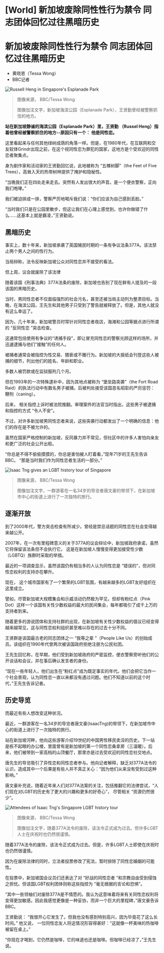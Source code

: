 # [World] 新加坡废除同性性行为禁令 同志团体回忆过往黑暗历史

#  新加坡废除同性性行为禁令 同志团体回忆过往黑暗历史

  * 黄晓恩（Tessa Wong） 
  * BBC记者 


![Russell Heng in Singapore's Esplanade Park](_127864405_dsc02188.jpg)

> 图像来源，  BBC/Tessa Wong
>
> 图像加注文字，新加坡海滨公园（Esplanade Park），王贤勤曾经被警察抓住的地方。

**站在新加坡静谧的海滨公园（Esplanade Park）里，王贤勤 （Russel Heng）指着他曾经被警察抓住的地方--原因只有一个： 他是同性恋。**

这里看起来与任何其他绿树成荫的角落一样。但是，在1980年代，在互联网和交友软体Grindr出现之前，在这个视同性恋为罪犯的国家，这地方是个受欢迎的同性恋者聚集点。

身为剧作家和活动家的王贤勤回忆说，此地被称为 “五棵树脚”（the Feet of Five Trees），高耸入天的热带树林提供了掩护和隐秘性。

“当晚我们正在四处走来走去。突然有人发出很大的声音。是一个便衣警察，正向我们咆哮。”

我们被迫排成一排，警察严厉地喝斥我们说：“你们应该为自己感到丢脸。”

“当时我们只是在公园里散步，但这让我们在心理上感觉到，也许你做错了什么......这基本上就是霸凌，”王贤勤说。


##  黑暗历史

事实上，数十年来，新加坡承袭了英国殖民时期的一条有争议法条377A。该法禁止两个男人之间的性行为。

当局辩称，法令反映新加坡公众对同性恋并不接受的看法。

但上周，议会就废除了该法律

随着该国《刑事法典》377A法条的废除，新加坡也告别了现在鲜有人提及的一段该国的黑暗历史。

当时，男同性恋者不仅面临强烈的社会污名，甚至还被当局主动列为整肃目标。当晚，在海滨公园，王先生和其他男子只受到了警告就被释放了。但是，其他人就没有这么幸运了。

因为，几十年来，新加坡警员时常针对同性恋者夜店，海滩和公园等据点进行所谓的 “反同性恋 ”突击检查。

这通常包括使用有争议的“诱捕手段”，即让冒充同性恋的警察光顾这样的场所，并迅速逮捕与他们“接触”的任何人。

被捕者通常会被指控为性交易、猥亵或不雅行为。新加坡的大报纸会刊登这些人被捕的细节，列出他们的姓名、年龄和职业。

多数人被罚款或在监狱服刑几个月。

但在1993年的一次特殊逮补中，因为其地点被称为 “堡垒路突袭”（the Fort Road Raid）的执法行动中有数名男子被捕，后被判处接受该国恶名昭彰的严厉惩罚：鞭刑（caning）。

后来， 相关指控上诉时被法院推翻。审理案件的法官当时指出，这些男子被逮捕和指控的方式 “令人不安”。

不过，对许多新加坡男同性恋者来说，这些突袭行动都发出了一个明确的信息：他们的存在是不被允许的。

虽然在国家严格控制的新加坡，反同暴力并不常见，但社区中的许多人害怕向亲友和更广泛的社会公开出柜。

“你总是不得不偷偷摸摸的，你总是害怕被人盯着看，”现年71岁的王先生告诉BBC。 “那是当时我们作为同性恋者生活的一部分。”

![Isaac Tng gives an LGBT history tour of Singapore](_127864408_dsc02087-2.jpg)

> 图像来源，  BBC/Tessa Wong
>
> 图像加注文字，一群游客在一名34岁的导览者唐文豪的带领下，在新加坡市中心的街道上进行了一次独特的旅行。

##  逐渐开放

到了2000年代，警方突击检查有所减少。曾经是禁忌话题的同性恋在社会变得越来越公开。

2007年，在一次有里程碑意义的关于377A的议会辩论中，新加坡政府承诺，虽然它将保留该法条但不会执行它。 这是在新加坡人慢慢变得更加接受性少数（LGBTQ）族群时采取的举措。

最近的一项调查显示，虽然该国仍有相当多的人认为同性恋是 “错误的”，但对同性恋权利的支持亦在攀升。

现在， 这个城市国家有了一个繁荣的LGBT氛围，有越来越多的LGBT友好组织在这里成立。

譬如，尽管新加坡大规模集会和示威活动仍然极为罕见，但却有粉红点（Pink Dot）这样一个该国有关性少数权益的最大的民间集会，每年都吸引了成千上万的支持者到来。

随着更多的游说团体和支持社群的出现，在新加坡有关性少数权益的倡议已经变得越来越常见，这与同性恋权利组织甚至难以存在的过去十分不同。

王贤群是该国最古老的同志团体之一 “我等之辈 ”（People Like Us）的创始成员。该组织在1990年代曾两次被该国政府拒绝注册为公民社团。

王先生回忆称，在早期，他们受到新加坡政府的严密监控，便衣警察旁听他们的公开谈话和会议，并在事后确认发言者的身份。

“现在一些年轻人，他们出生在“粉红点”成为既定事实的年代。他们会把它当作一个社会景观，认为同性恋一直以来都没有遇过问题。他们不知道以前的这个时代，”王先生告诉记者。

##  历史导览

而最近有些人想改变这种状况。

最近，一群游客在一名34岁的导览者唐文豪(IsaacTng)的带领下，在新加坡市中心的街道上进行了一次独特的旅行。

站在新加坡河畔，他向这些游客介绍19世纪的中国男性移民卖淫的历史。下一站是栋不起眼的办公楼，里面曾有是新加坡的第一个同性恋桑拿房（三温暖）。后来，他们被带到一家高档的山顶餐厅，那里亦是过去受欢迎的同性恋社交地点。

唐先生的导览吸引了异性恋和同性恋者参与。他向记者解释，缺乏对377A法令的认识，造成其中一个后果是有些人并不真正关心：“因为他们从来没有受到过这种影响。”

唐文豪补充说，随着近年来人们对377A法案的关注，包括推翻它的法律尝试，“人们现在对LGBT的历史有了更大的兴趣和更多的好奇心”， 尽管相关 “资源仍然很少”。

![Attendees of Isaac Tng's Singapore LGBT history tour](_127864448_dsc02102.jpg)

> 图像来源，  BBC/Tessa Wong
>
> 图像加注文字，随着377A法令的废除，该法令正式成为过去。但许多LGBT人士在庆祝时也仍然很谨慎。

随着377A法令的废除，该法令正式成为过去。但是，许多LGBT人士即使在庆祝时也仍然很谨慎。

因为在废除法律的同时，立法者投票修改了宪法，暂时排除了同性恋婚姻的可能性。

在投票中，新加坡国会议员们还表达了对 “好战的同性恋者 ”和宗教自由受到侵蚀之担忧。但该国LGBT权利团体则称这些指控为 “毫无根据的言论和恐惧”。

“其中一些领袖们对废除377A是不情愿的。我认为这意味着将来有关同性恋权利将变得更加敏感。因此我感觉更像是一种妥协，而非一个巨大的里程碑，”唐文豪告诉BBC。

王贤勤说： “我很开心它发生了。但我也没有感到特别高兴，因为毕竟花了这么长时间。” 他又说， 一位同性恋友人将这情况形容得甚好：“这就像一杯美味的热咖啡被留在桌上。”

“你现在才喝到，它仍然是咖啡，它的味道也还是咖啡。但咖啡已经凉了，”王先生说。


